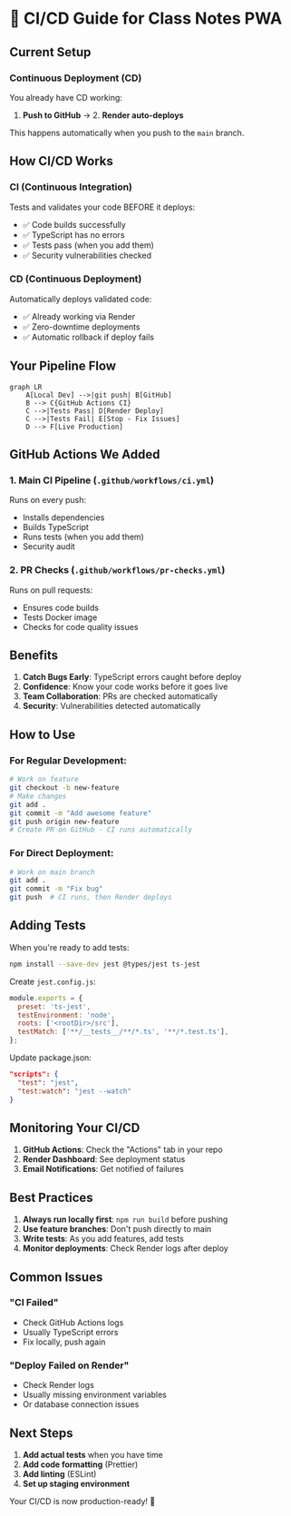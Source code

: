# 🚀 CI/CD Guide for Class Notes PWA

## Current Setup

### Continuous Deployment (CD)
You already have CD working:
1. **Push to GitHub** → 2. **Render auto-deploys**

This happens automatically when you push to the `main` branch.

## How CI/CD Works

### CI (Continuous Integration)
Tests and validates your code BEFORE it deploys:
- ✅ Code builds successfully
- ✅ TypeScript has no errors  
- ✅ Tests pass (when you add them)
- ✅ Security vulnerabilities checked

### CD (Continuous Deployment)
Automatically deploys validated code:
- ✅ Already working via Render
- ✅ Zero-downtime deployments
- ✅ Automatic rollback if deploy fails

## Your Pipeline Flow

```mermaid
graph LR
    A[Local Dev] -->|git push| B[GitHub]
    B --> C{GitHub Actions CI}
    C -->|Tests Pass| D[Render Deploy]
    C -->|Tests Fail| E[Stop - Fix Issues]
    D --> F[Live Production]
```

## GitHub Actions We Added

### 1. Main CI Pipeline (`.github/workflows/ci.yml`)
Runs on every push:
- Installs dependencies
- Builds TypeScript
- Runs tests (when you add them)
- Security audit

### 2. PR Checks (`.github/workflows/pr-checks.yml`)
Runs on pull requests:
- Ensures code builds
- Tests Docker image
- Checks for code quality issues

## Benefits

1. **Catch Bugs Early**: TypeScript errors caught before deploy
2. **Confidence**: Know your code works before it goes live
3. **Team Collaboration**: PRs are checked automatically
4. **Security**: Vulnerabilities detected automatically

## How to Use

### For Regular Development:
```bash
# Work on feature
git checkout -b new-feature
# Make changes
git add .
git commit -m "Add awesome feature"
git push origin new-feature
# Create PR on GitHub - CI runs automatically
```

### For Direct Deployment:
```bash
# Work on main branch
git add .
git commit -m "Fix bug"
git push  # CI runs, then Render deploys
```

## Adding Tests

When you're ready to add tests:

```bash
npm install --save-dev jest @types/jest ts-jest
```

Create `jest.config.js`:
```javascript
module.exports = {
  preset: 'ts-jest',
  testEnvironment: 'node',
  roots: ['<rootDir>/src'],
  testMatch: ['**/__tests__/**/*.ts', '**/*.test.ts'],
};
```

Update package.json:
```json
"scripts": {
  "test": "jest",
  "test:watch": "jest --watch"
}
```

## Monitoring Your CI/CD

1. **GitHub Actions**: Check the "Actions" tab in your repo
2. **Render Dashboard**: See deployment status
3. **Email Notifications**: Get notified of failures

## Best Practices

1. **Always run locally first**: `npm run build` before pushing
2. **Use feature branches**: Don't push directly to main
3. **Write tests**: As you add features, add tests
4. **Monitor deployments**: Check Render logs after deploy

## Common Issues

### "CI Failed"
- Check GitHub Actions logs
- Usually TypeScript errors
- Fix locally, push again

### "Deploy Failed on Render"  
- Check Render logs
- Usually missing environment variables
- Or database connection issues

## Next Steps

1. **Add actual tests** when you have time
2. **Add code formatting** (Prettier)
3. **Add linting** (ESLint)
4. **Set up staging environment**

Your CI/CD is now production-ready! 🎉